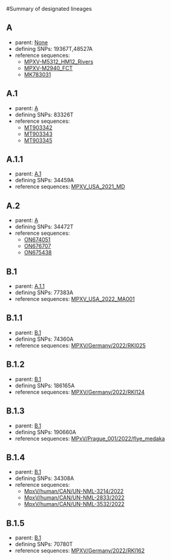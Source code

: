 #Summary of designated lineages
## A
 * parent: [None](None)
 * defining SNPs: 19367T,48527A
 * reference sequences:
   - [MPXV-M5312_HM12_Rivers](https://www.ncbi.nlm.nih.gov/nuccore/NC_063383)
   - [MPXV-M2940_FCT](https://www.ncbi.nlm.nih.gov/nuccore/MT903337)
   - [MK783031](https://www.ncbi.nlm.nih.gov/nuccore/MK783031)

## A.1
 * parent: [A](A)
 * defining SNPs: 83326T
 * reference sequences:
   - [MT903342](https://www.ncbi.nlm.nih.gov/nuccore/MT903342)
   - [MT903343](https://www.ncbi.nlm.nih.gov/nuccore/MT903343)
   - [MT903345](https://www.ncbi.nlm.nih.gov/nuccore/MT903345)

## A.1.1
 * parent: [A.1](A.1)
 * defining SNPs: 34459A
 * reference sequences: [MPXV_USA_2021_MD](https://www.ncbi.nlm.nih.gov/nuccore/ON676708)

## A.2
 * parent: [A](A)
 * defining SNPs: 34472T
 * reference sequences:
   - [ON674051](https://www.ncbi.nlm.nih.gov/nuccore/ON674051)
   - [ON676707](https://www.ncbi.nlm.nih.gov/nuccore/ON676707)
   - [ON675438](https://www.ncbi.nlm.nih.gov/nuccore/ON675438)

## B.1
 * parent: [A.1.1](A.1.1)
 * defining SNPs: 77383A
 * reference sequences: [MPXV_USA_2022_MA001](https://www.ncbi.nlm.nih.gov/nuccore/ON563414)

## B.1.1
 * parent: [B.1](B.1)
 * defining SNPs: 74360A
 * reference sequences: [MPXV/Germany/2022/RKI025](https://www.ncbi.nlm.nih.gov/nuccore/ON694329)

## B.1.2
 * parent: [B.1](B.1)
 * defining SNPs: 186165A
 * reference sequences: [MPXV/Germany/2022/RKI124](https://www.ncbi.nlm.nih.gov/nuccore/ON929079)

## B.1.3
 * parent: [B.1](B.1)
 * defining SNPs: 190660A
 * reference sequences: [MPxV/Prague_001/2022/flye_medaka](https://www.ncbi.nlm.nih.gov/nuccore/ON983168)

## B.1.4
 * parent: [B.1](B.1)
 * defining SNPs: 34308A
 * reference sequences:
   - [MpxV/human/CAN/UN-NML-3214/2022](https://www.ncbi.nlm.nih.gov/nuccore/ON880511)
   - [MpxV/human/CAN/UN-NML-2833/2022](https://www.ncbi.nlm.nih.gov/nuccore/ON880519)
   - [MpxV/human/CAN/UN-NML-3532/2022](https://www.ncbi.nlm.nih.gov/nuccore/ON983163)

## B.1.5
 * parent: [B.1](B.1)
 * defining SNPs: 70780T
 * reference sequences: [MPXV/Germany/2022/RKI162](https://www.ncbi.nlm.nih.gov/nuccore/ON959175)

